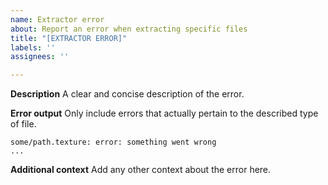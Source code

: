 ```yaml
---
name: Extractor error
about: Report an error when extracting specific files
title: "[EXTRACTOR ERROR]"
labels: ''
assignees: ''

---
```


**Description**
A clear and concise description of the error.

**Error output**
Only include errors that actually pertain to the described type of file.
```
some/path.texture: error: something went wrong
...
```

**Additional context**
Add any other context about the error here.
